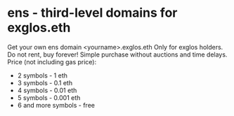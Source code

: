 # ens - third-level domains for exglos.eth

Get your own ens domain \<yourname\>.exglos.eth
Only for exglos holders. Do not rent, buy forever!
Simple purchase without auctions and time delays.
Price (not including gas price):
- 2 symbols - 1 eth
- 3 symbols - 0.1 eth
- 4 symbols - 0.01 eth
- 5 symbols - 0.001 eth
- 6 and more symbols - free
